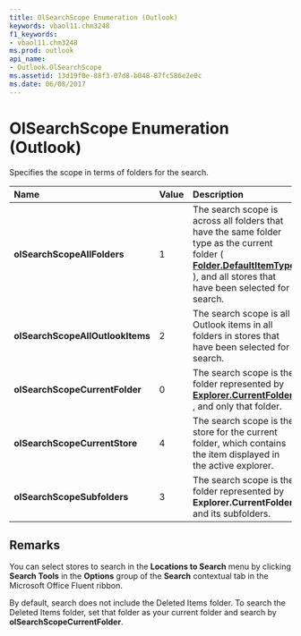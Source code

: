 ```yaml
---
title: OlSearchScope Enumeration (Outlook)
keywords: vbaol11.chm3248
f1_keywords:
- vbaol11.chm3248
ms.prod: outlook
api_name:
- Outlook.OlSearchScope
ms.assetid: 13d19f0e-88f3-07d8-b048-87fc586e2e0c
ms.date: 06/08/2017
---
```



# OlSearchScope Enumeration (Outlook)

Specifies the scope in terms of folders for the search. 



|**Name**|**Value**|**Description**|
|:-----|:-----|:-----|
| **olSearchScopeAllFolders**|1|The search scope is across all folders that have the same folder type as the current folder ( **[Folder.DefaultItemType](folder-defaultitemtype-property-outlook.md)** ), and all stores that have been selected for search.|
| **olSearchScopeAllOutlookItems**|2|The search scope is all Outlook items in all folders in stores that have been selected for search.|
| **olSearchScopeCurrentFolder**|0|The search scope is the folder represented by  **[Explorer.CurrentFolder](explorer-currentfolder-property-outlook.md)** , and only that folder.|
| **olSearchScopeCurrentStore**|4|The search scope is the store for the current folder, which contains the item displayed in the active explorer. |
| **olSearchScopeSubfolders**|3|The search scope is the folder represented by  **Explorer.CurrentFolder** and its subfolders.|

## Remarks

You can select stores to search in the  **Locations to Search** menu by clicking **Search Tools** in the **Options** group of the **Search** contextual tab in the Microsoft Office Fluent ribbon.

By default, search does not include the Deleted Items folder. To search the Deleted Items folder, set that folder as your current folder and search by  **olSearchScopeCurrentFolder**.



